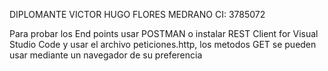 DIPLOMANTE
    VICTOR HUGO FLORES MEDRANO
    CI: 3785072

Para probar los End points  usar POSTMAN o instalar REST Client for Visual Studio Code y usar el archivo peticiones.http, los metodos GET se pueden usar mediante un navegador de su preferencia

